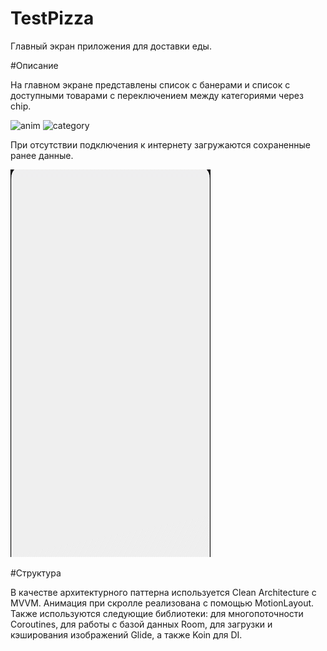 # TestPizza
Главный экран приложения для доставки еды.

#Описание

На главном экране представлены список с банерами и список с доступными товарами с переключением между категориями через chip.

![](illustration/toolbar_anim.gif "anim")   ![](illustration/category.gif "category") 
 
При отсутствии подключения к интернету загружаются сохраненные ранее данные.
 
![](illustration/error.gif "error") 
 
#Структура
 
В качестве архитектурного паттерна используется Clean Architecture с MVVM. Анимация при скролле реализована с помощью MotionLayout. 
Также используются следующие библиотеки: для многопоточности Coroutines, для работы с базой данных Room, для загрузки и кэширования изображений Glide, а также Koin для DI.
